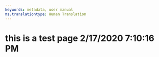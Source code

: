 ```yaml
---
keywords: metadata, user manual
ms.translationtype: Human Translation
---
```

# this is a test page 2/17/2020 7:10:16 PM
